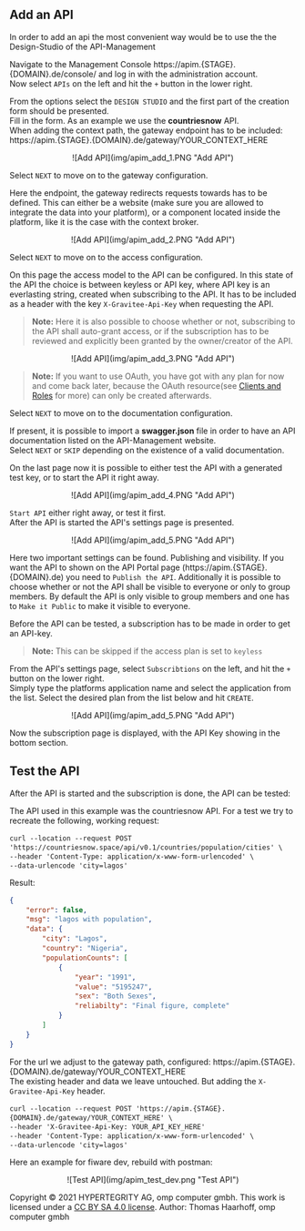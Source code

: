 ## Add an API

In order to add an api the most convenient way would be to use the the Design-Studio of the API-Management

Navigate to the Management Console https://apim.{STAGE}.{DOMAIN}.de/console/ and log in with the administration account.<br>
Now select `APIs` on the left and hit the `+` button in the lower right.

From the options select the `DESIGN STUDIO` and the first part of the creation form should be presented.<br>
Fill in the form. As an example we use the **countriesnow** API.<br>
When adding the context path, the gateway endpoint has to be included: https://apim.{STAGE}.{DOMAIN}.de/gateway/YOUR_CONTEXT_HERE<br>

<div align="center">![Add API](img/apim_add_1.PNG "Add API")</div>

Select `NEXT` to move on to the gateway configuration.

Here the endpoint, the gateway redirects requests towards has to be defined. This can either be a website (make sure you are allowed to integrate the data into your platform), or a component located inside the platform, like it is the case with the context broker.
<div align="center">![Add API](img/apim_add_2.PNG "Add API")</div>

Select `NEXT` to move on to the access configuration. <br>

On this page the access model to the API can be configured. In this state of the API the choice is between keyless or API key, where API key is an everlasting string, created when subscribing to the API. It has to be included as a header with the key `X-Gravitee-Api-Key` when requesting the API.
> **Note:** Here it is also possible to choose whether or not, subscribing to the API shall auto-grant access, or if the subscription has to be reviewed and explicitly been granted by the owner/creator of the API.

<div align="center">![Add API](img/apim_add_3.PNG "Add API")</div>

> **Note:** If you want to use OAuth, you have got with any plan for now and come back later, because the OAuth resource(see [Clients and Roles](../keycloak/client_roles.md) for more) can only be created afterwards.

Select `NEXT` to move on to the documentation configuration. <br>

If present, it is possible to import a **swagger.json** file in order to have an API documentation listed on the API-Management website. <br>
Select `NEXT` or `SKIP` depending on the existence of a valid documentation.

On the last page now it is possible to either test the API with a generated test key, or to start the API it right away.

<div align="center">![Add API](img/apim_add_4.PNG "Add API")</div>

`Start API`  either right away, or test it first.<br>
After the API is started the API's settings page is presented.

<div align="center">![Add API](img/apim_add_5.PNG "Add API")</div>

Here two important settings can be found. Publishing and visibility. If you want the API to shown on the API Portal page (https://apim.{STAGE}.{DOMAIN}.de) you need to `Publish the API`. Additionally it is possible to choose whether or not the API shall be visible to everyone or only to group members. By default the API is only visible to group members and one has to `Make it Public` to make it visible to everyone.

Before the API can be tested, a subscription has to be made in order to get an API-key.
>**Note:** This can be skipped if the access plan is set to `keyless`

From the API's settings page, select `Subscribtions` on the left, and hit the `+` button on the lower right.<br>
Simply type the platforms application name and select the application from the list. Select the desired plan from the list below and hit `CREATE`.
<div align="center">![Add API](img/apim_add_5.PNG "Add API")</div>

Now the subscription page is displayed, with the API Key showing in the bottom section.

## Test the API

After the API is started and the subscription is done, the API can be tested:

The API used in this example was the countriesnow API. For a test we try to recreate the following, working request:

```shell
curl --location --request POST 'https://countriesnow.space/api/v0.1/countries/population/cities' \
--header 'Content-Type: application/x-www-form-urlencoded' \
--data-urlencode 'city=lagos'
```

Result:
```json
{
    "error": false,
    "msg": "lagos with population",
    "data": {
        "city": "Lagos",
        "country": "Nigeria",
        "populationCounts": [
            {
                "year": "1991",
                "value": "5195247",
                "sex": "Both Sexes",
                "reliabilty": "Final figure, complete"
            }
        ]
    }
}
```

For the url we adjust to the gateway path, configured: https://apim.{STAGE}.{DOMAIN}.de/gateway/YOUR_CONTEXT_HERE<br>
The existing header and data we leave untouched. But adding the `X-Gravitee-Api-Key` header.

```shell
curl --location --request POST 'https://apim.{STAGE}.{DOMAIN}.de/gateway/YOUR_CONTEXT_HERE' \
--header 'X-Gravitee-Api-Key: YOUR_API_KEY_HERE'
--header 'Content-Type: application/x-www-form-urlencoded' \
--data-urlencode 'city=lagos'
```

Here an example for fiware dev, rebuild with postman:
<div align="center">![Test API](img/apim_test_dev.png "Test API")</div>

Copyright © 2021 HYPERTEGRITY AG, omp computer gmbh. This work is licensed under a [CC BY SA 4.0 license](https://creativecommons.org/licenses/by-sa/4.0/).
Author: Thomas Haarhoff, omp computer gmbh